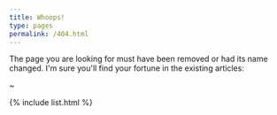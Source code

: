 ```yaml
---
title: Whoops!
type: pages 
permalink: /404.html
---
```


The page you are looking for must have been removed or had its name changed. I'm sure you'll find your fortune in the existing articles:

~

<div>{% include list.html %}</div>
